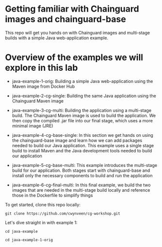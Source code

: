# Getting familiar with Chainguard images and chainguard-base
This repo will get you hands on with Chainguard images and multi-stage builds with a simple Java web-application example.

# Overview of the examples we will explore in this lab
* java-example-1-orig:
Building a simple Java web-application using the Maven image from Docker Hub

* java-example-2-cg-single:
Building the same Java application using the Chainguard Maven image

* java-example-3-cg-multi:
Building the application using a multi-stage build. The Chainguard Maven image is used to build the application. We then copy the compiled .jar file into our final stage, which uses a more minimal image (JRE)

* java-example-4-cg-base-single:
In this section we get hands on using the chainguard-base image and learn how we can add packages needed to build our Java application. This example uses a single stage build to install Maven and the Java development tools needed to build our application

* java-example-5-cg-base-multi:
This example introduces the multi-stage build for our application. Both stages start with chainguard-base and install only the necessary components to build and run the application

* java-example-6-cg-final-multi:
In this final example, we build the two images that are needed in the multi-stage build locally and reference those in the Dockerfile to simplify things

To get started, clone this repo locally:

`git clone https://github.com/cwynveen/cg-workshop.git`

Let's dive straight in with example 1:

`cd java-example`

`cd java-example-1-orig`
